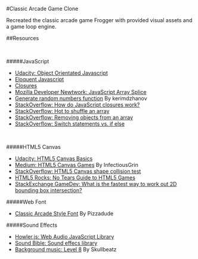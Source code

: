 #Classic Arcade Game Clone

Recreated the classic arcade game Frogger with provided visual assets and a game loop engine.

##Resources

<br>

#####JavaScript

- [Udacity: Object Orientated Javascript](https://www.udacity.com/course/progress#!/c-ud015-nd)
- [Eloquent Javascript](http://eloquentjavascript.net/)
- [Closures](http://jibbering.com/faq/notes/closures/)
- [Mozilla Developer Newtwork: JavaScript Array Splice](https://developer.mozilla.org/en-US/docs/Web/JavaScript/Reference/Global_Objects/Array/splice)
- [Generate random numbers function](https://gist.github.com/kerimdzhanov/7529623) By kerimdzhanov
- [StackOverflow: How do JavaScript closures work?](http://stackoverflow.com/questions/111102/how-do-javascript-closures-work)
- [StackOverflow: Hot to shuffle an array](http://stackoverflow.com/questions/2450954/how-to-randomize-shuffle-a-javascript-array)
- [StackOverflow: Removing objects from an array](http://stackoverflow.com/questions/16491758/remove-objects-from-array-by-object-property)
- [StackOverflow: Switch statements vs. if else](http://stackoverflow.com/questions/6665997/switch-statement-for-greater-than-less-than)

<br>

#####HTML5 Canvas

- [Udacity: HTML5 Canvas Basics](https://www.udacity.com/course/viewer#!/c-ud292-nd)
- [Medium: HTML5 Canvas Games](https://medium.com/@cmilhench/games-html5-canvas-85ac2470eb2a) By InfectiousGrin
- [StackOverflow: HTML5 Canvas shape collision test](http://stackoverflow.com/questions/15622236/html-5-canvas-shape-collision-test)
- [HTML5 Rocks: No Tears Guide to HTML5 Games](http://www.html5rocks.com/en/tutorials/canvas/notearsgame/#toc-introduction)
- [StackExchange GameDev: What is the fastest way to work out 2D bounding box intersection?](http://gamedev.stackexchange.com/questions/586/what-is-the-fastest-way-to-work-out-2d-bounding-box-intersection)

#####Web Font

- [Classic Arcade Style Font](http://www.dafont.com/arcade-classic-pizz.font) By Pizzadude

#####Sound Effects

- [Howler.js: Web Audio JavaScript Library](https://github.com/goldfire/howler.js)
- [Sound Bible: Sound effecs library](http://soundbible.com/free-sound-effects-1.html)
- [Background music: Level 8](http://www.newgrounds.com/audio/listen/594742) By Skullbeatz
